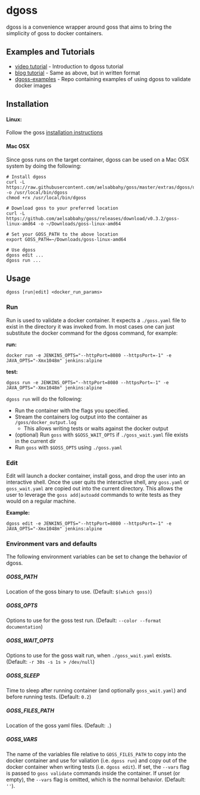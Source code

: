 # dgoss

dgoss is a convenience wrapper around goss that aims to bring the simplicity of goss to docker containers.

## Examples and Tutorials
* [video tutorial](https://youtu.be/PEHz5EnZ-FM) - Introduction to dgoss tutorial
* [blog tutorial](https://medium.com/@aelsabbahy/tutorial-how-to-test-your-docker-image-in-half-a-second-bbd13e06a4a9) - Same as above, but in written format
* [dgoss-examples](https://github.com/aelsabbahy/dgoss-examples) - Repo containing examples of using dgoss to validate docker images

## Installation
#### Linux:

Follow the goss [installation instructions](https://github.com/aelsabbahy/goss#installation)

#### Mac OSX

Since goss runs on the target container, dgoss can be used on a Mac OSX system by doing the following:
```
# Install dgoss
curl -L https://raw.githubusercontent.com/aelsabbahy/goss/master/extras/dgoss/dgoss -o /usr/local/bin/dgoss
chmod +rx /usr/local/bin/dgoss

# Download goss to your preferred location
curl -L https://github.com/aelsabbahy/goss/releases/download/v0.3.2/goss-linux-amd64 -o ~/Downloads/goss-linux-amd64

# Set your GOSS_PATH to the above location
export GOSS_PATH=~/Downloads/goss-linux-amd64

# Use dgoss
dgoss edit ...
dgoss run ...
```


## Usage

`dgoss [run|edit] <docker_run_params>`


### Run

Run is used to validate a docker container. It expects a `./goss.yaml` file to exist in the directory it was invoked from. In most cases one can just substitute the docker command for the dgoss command, for example:

**run:**

`docker run -e JENKINS_OPTS="--httpPort=8080 --httpsPort=-1" -e JAVA_OPTS="-Xmx1048m" jenkins:alpine`

**test:**

`dgoss run -e JENKINS_OPTS="--httpPort=8080 --httpsPort=-1" -e JAVA_OPTS="-Xmx1048m" jenkins:alpine`


`dgoss run` will do the following:
* Run the container with the flags you specified.
* Stream the containers log output into the container as `/goss/docker_output.log`
  * This allows writing tests or waits against the docker output
* (optional) Run `goss` with `$GOSS_WAIT_OPTS` if `./goss_wait.yaml` file exists in the current dir
* Run `goss` with `$GOSS_OPTS` using `./goss.yaml`


### Edit

Edit will launch a docker container, install goss, and drop the user into an interactive shell. Once the user quits the interactive shell, any `goss.yaml` or `goss_wait.yaml` are copied out into the current directory. This allows the user to leverage the `goss add|autoadd` commands to write tests as they would on a regular machine.

**Example:**

`dgoss edit -e JENKINS_OPTS="--httpPort=8080 --httpsPort=-1" -e JAVA_OPTS="-Xmx1048m" jenkins:alpine`

### Environment vars and defaults
The following environment variables can be set to change the behavior of dgoss.

##### GOSS_PATH
Location of the goss binary to use. (Default: `$(which goss)`)

##### GOSS_OPTS
Options to use for the goss test run. (Default: `--color --format documentation`)

##### GOSS_WAIT_OPTS
Options to use for the goss wait run, when `./goss_wait.yaml` exists. (Default: `-r 30s -s 1s > /dev/null`)

##### GOSS_SLEEP
Time to sleep after running container (and optionally `goss_wait.yaml`) and before running tests. (Default: `0.2`)

##### GOSS_FILES_PATH
Location of the goss yaml files. (Default: `.`)

##### GOSS_VARS
The name of the variables file relative to `GOSS_FILES_PATH` to copy into the
docker container and use for valiation (i.e. `dgoss run`) and copy out of the
docker container when writing tests (i.e. `dgoss edit`). If set, the
`--vars` flag is passed to `goss validate` commands inside the container.
If unset (or empty), the `--vars` flag is omitted, which is the normal behavior.
(Default: `''`).
